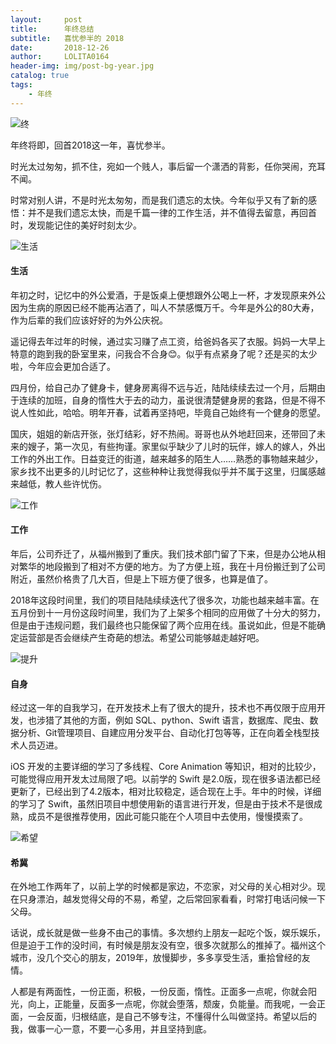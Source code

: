```yaml
---
layout:     post
title:      年终总结
subtitle:   喜忧参半的 2018
date:       2018-12-26
author:     LOLITA0164
header-img: img/post-bg-year.jpg
catalog: true
tags: 
    - 年终
---
```


![终](https://ws4.sinaimg.cn/large/006tNbRwgy1fyjz8xfc9dj30tu0gz0w1.jpg)

年终将即，回首2018这一年，喜忧参半。

时光太过匆匆，抓不住，宛如一个贱人，事后留一个潇洒的背影，任你哭闹，充耳不闻。

时常对别人讲，不是时光太匆匆，而是我们遗忘的太快。今年似乎又有了新的感悟：并不是我们遗忘太快，而是千篇一律的工作生活，并不值得去留意，再回首时，发现能记住的美好时刻太少。

![生活](https://ws3.sinaimg.cn/large/006tNbRwgy1fyjzbgiom9j30dv095q3g.jpg)

#### 生活

年初之时，记忆中的外公爱酒，于是饭桌上便想跟外公喝上一杯，才发现原来外公因为生病的原因已经不能再沾酒了，叫人不禁感慨万千。今年是外公的80大寿，作为后辈的我们应该好好的为外公庆祝。

遥记得去年过年的时候，通过实习赚了点工资，给爸妈各买了衣服。妈妈一大早上特意的跑到我的卧室里来，问我合不合身😊。似乎有点紧身了呢？还是买的太少啦，今年应会更加合适了。

四月份，给自己办了健身卡，健身房离得不远与近，陆陆续续去过一个月，后期由于连续的加班，自身的惰性大于去的动力，虽说很清楚健身房的套路，但是不得不说人性如此，哈哈。明年开春，试着再坚持吧，毕竟自己始终有一个健身的愿望。

国庆，姐姐的新店开张，张灯结彩，好不热闹。哥哥也从外地赶回来，还带回了未来的嫂子，第一次见，有些拘谨。家里似乎缺少了儿时的玩伴，嫁人的嫁人，外出工作的外出工作。日益变迁的街道，越来越多的陌生人……熟悉的事物越来越少，家乡找不出更多的儿时记忆了，这些种种让我觉得我似乎并不属于这里，归属感越来越低，教人些许忧伤。

![工作](https://ws1.sinaimg.cn/large/006tNbRwgy1fyjzd1btr8j30m80cd75v.jpg)

#### 工作

年后，公司乔迁了，从福州搬到了重庆。我们技术部门留了下来，但是办公地从相对繁华的地段搬到了相对不方便的地方。为了方便上班，我在十月份搬迁到了公司附近，虽然价格贵了几大百，但是上下班方便了很多，也算是值了。

2018年这段时间里，我们的项目陆陆续续迭代了很多次，功能也越来越丰富。在五月份到十一月份这段时间里，我们为了上架多个相同的应用做了十分大的努力，但是由于违规问题，我们最终也只能保留了两个应用在线。虽说如此，但是不能确定运营部是否会继续产生奇葩的想法。希望公司能够越走越好吧。

![提升](https://ws2.sinaimg.cn/large/006tNbRwgy1fyjzezhf08j30gt0af0ti.jpg)

#### 自身

经过这一年的自我学习，在开发技术上有了很大的提升，技术也不再仅限于应用开发，也涉猎了其他的方面，例如 SQL、python、Swift 语言，数据库、爬虫、数据分析、Git管理项目、自建应用分发平台、自动化打包等等，正在向着全栈型技术人员迈进。

iOS 开发的主要详细的学习了多线程、Core Animation 等知识，相对的比较少，可能觉得应用开发太过局限了吧。以前学的 Swift 是2.0版，现在很多语法都已经更新了，已经出到了4.2版本，相对比较稳定，适合现在上手。年中的时候，详细的学习了 Swift，虽然旧项目中想使用新的语言进行开发，但是由于技术不是很成熟，成员不是很推荐使用，因此可能只能在个人项目中去使用，慢慢摸索了。

![希望](https://ws1.sinaimg.cn/large/006tNbRwgy1fyjzhwkhj4j31400u0gr8.jpg)

#### 希冀

在外地工作两年了，以前上学的时候都是家边，不恋家，对父母的关心相对少。现在只身漂泊，越发觉得父母的不易，希望，之后常回家看看，时常打电话问候一下父母。

话说，成长就是做一些身不由己的事情。多次想约上朋友一起吃个饭，娱乐娱乐，但是迫于工作的没时间，有时候是朋友没有空，很多次就那么的推掉了。福州这个城市，没几个交心的朋友，2019年，放慢脚步，多多享受生活，重拾曾经的友情。

人都是有两面性，一份正面，积极，一份反面，惰性。正面多一点呢，你就会阳光，向上，正能量，反面多一点呢，你就会堕落，颓废，负能量。而我呢，一会正面，一会反面，归根结底，是自己不够专注，不懂得什么叫做坚持。希望以后的我，做事一心一意，不要一心多用，并且坚持到底。



























